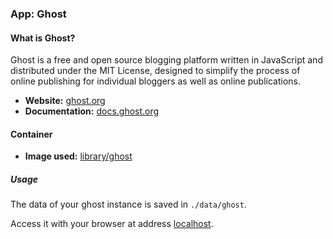 ### App: Ghost

#### What is Ghost?

Ghost is a free and open source blogging platform written in JavaScript and distributed under the MIT License, designed to simplify the process of online publishing for individual bloggers as well as online publications.

* **Website:** [ghost.org](https://ghost.org)
* **Documentation:** [docs.ghost.org](https://docs.ghost.org)

#### Container

* **Image used:** [library/ghost](https://hub.docker.com/_/ghost/)

##### Usage

The data of your ghost instance is saved in `./data/ghost`.

Access it with your browser at address [localhost](http://localhost).